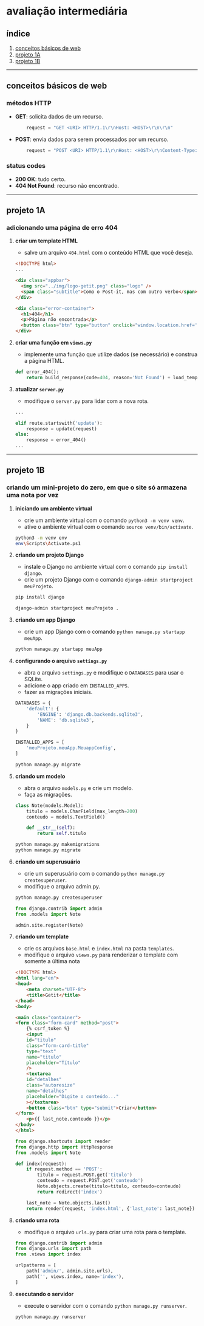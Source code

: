 # avaliação intermediária

## índice

1. [conceitos básicos de web](#conceitos-básicos-de-web)
2. [projeto 1A](#projeto-1a)
3. [projeto 1B](#projeto-1b)

---

## conceitos básicos de web

### métodos HTTP

- **GET**: solicita dados de um recurso.

    ```python
        request = "GET <URI> HTTP/1.1\r\nHost: <HOST>\r\n\r\n"
    ```

- **POST**: envia dados para serem processados por um recurso.

    ```python
        request = "POST <URI> HTTP/1.1\r\nHost: <HOST>\r\nContent-Type: <CONTENT-TYPE>\r\nContent-Length: <LENGTH>\r\n\r\n<DATA>"
    ```

### status codes

- **200 OK**: tudo certo.
- **404 Not Found**: recurso não encontrado.

---

## projeto 1A

### adicionando uma página de erro 404

1. **criar um template HTML**
    - salve um arquivo `404.html` com o conteúdo HTML que você deseja.

    ```html
    <!DOCTYPE html>
    ...

    <div class="appbar">
      <img src="../img/logo-getit.png" class="logo" />
      <span class="subtitle">Como o Post-it, mas com outro verbo</span>
    </div>

    <div class="error-container">
      <h1>404</h1>
      <p>Página não encontrada</p>
      <button class="btn" type="button" onclick="window.location.href='/'">Voltar para a página inicial</button>
    </div>

    ```

2. **criar uma função em `views.py`**
    - implemente uma função que utilize dados (se necessário) e construa a página HTML.

    ```python
    def error_404():
        return build_response(code=404, reason='Not Found') + load_template('404.html').encode()
    ```

3. **atualizar `server.py`**
    - modifique o `server.py` para lidar com a nova rota.

    ```python
    ...

    elif route.startswith('update'):
        response = update(request)
    else:
        response = error_404()   
    ...
    ```

---

## projeto 1B

### criando um mini-projeto do zero, em que o site só armazena uma nota por vez

1. **iniciando um ambiente virtual**
    - crie um ambiente virtual com o comando `python3 -m venv venv`.
    - ative o ambiente virtual com o comando `source venv/bin/activate`.

    ```bash
    python3 -m venv env
    env\Scripts\Activate.ps1
    ```

2. **criando um projeto Django**
    - instale o Django no ambiente virtual com o comando `pip install django`.
    - crie um projeto Django com o comando `django-admin startproject meuProjeto`.

    ```python
    pip install django
    ```

    ```bash
    django-admin startproject meuProjeto .
    ```

3. **criando um app Django**
    - crie um app Django com o comando `python manage.py startapp meuApp`.

    ```bash
    python manage.py startapp meuApp
    ```

4. **configurando o arquivo `settings.py`**
    - abra o arquivo `settings.py` e modifique o `DATABASES` para usar o SQLite.
    - adicione o app criado em `INSTALLED_APPS`.
    - fazer as migrações iniciais.

    ```python
    DATABASES = {
        'default': {
            'ENGINE': 'django.db.backends.sqlite3',
            'NAME': 'db.sqlite3',
        }
    }
    ```

    ```python
    INSTALLED_APPS = [
        'meuProjeto.meuApp.MeuappConfig',
    ]
    ```

    ```bash
    python manage.py migrate
    ```

5. **criando um modelo**
    - abra o arquivo `models.py` e crie um modelo.
    - faça as migrações.

    ```python
    class Note(models.Model):
        titulo = models.CharField(max_length=200)
        conteudo = models.TextField()

        def __str__(self):
            return self.titulo
    ```

    ```bash
    python manage.py makemigrations
    python manage.py migrate
    ```

6. **criando um superusuário**
    - crie um superusuário com o comando `python manage.py createsuperuser`.
    - modifique o arquivo admin.py.

    ```bash
    python manage.py createsuperuser
    ```

    ```python
    from django.contrib import admin
    from .models import Note

    admin.site.register(Note)
    ```

7. **criando um template**
    - crie os arquivos `base.html` e `index.html` na pasta `templates`.
    - modifique o arquivo `views.py` para renderizar o template com somente a última nota

    ```html
    <!DOCTYPE html>
    <html lang="en">
    <head>
        <meta charset="UTF-8">
        <title>Getit</title>
    </head>
    <body>

    <main class="container">
    <form class="form-card" method="post">
        {% csrf_token %}
        <input
        id="titulo"
        class="form-card-title"
        type="text"
        name="titulo"
        placeholder="Título"
        />
        <textarea
        id="detalhes"
        class="autoresize"
        name="detalhes"
        placeholder="Digite o conteúdo..."
        ></textarea>
        <button class="btn" type="submit">Criar</button>
    </form>
        <p>{{ last_note.conteudo }}</p>
    </body>
    </html>
    ```

    ```python
    from django.shortcuts import render
    from django.http import HttpResponse
    from .models import Note

    def index(request):
        if request.method == 'POST':
            titulo = request.POST.get('titulo')
            conteudo = request.POST.get('conteudo')
            Note.objects.create(titulo=titulo, conteudo=conteudo)
            return redirect('index')

        last_note = Note.objects.last()
        return render(request, 'index.html', {'last_note': last_note})
    ```

8. **criando uma rota**
    - modifique o arquivo `urls.py` para criar uma rota para o template.

    ```python
    from django.contrib import admin
    from django.urls import path
    from .views import index

    urlpatterns = [
        path('admin/', admin.site.urls),
        path('', views.index, name='index'),
    ]
    ```

9. **executando o servidor**
    - execute o servidor com o comando `python manage.py runserver`.

    ```bash
    python manage.py runserver
    ```
